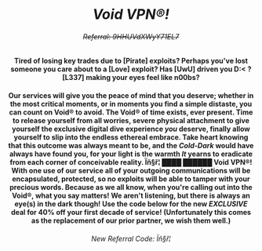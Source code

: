 ﻿# <div align="center"> ***Void VPN®!*** </div>
###### <div align="center"> ~~Referral: 9HHUVdXWyY71EL7~~ </div>

#### <div align="center"> Tired of losing key trades due to [Pirate] exploits? Perhaps you've lost someone you care about to a [Love] exploit? Has [UwU] driven you  D:< ? [L337] making your eyes feel like n00bs? </div>

#### <div align="center"> Our services will give you the peace of mind that you deserve; whether in the most critical moments, or in moments you find a simple distaste, you can count on Void® to avoid. The Void® of time exists, ever present. Time to release yourself from all worries, severe physical attachment to give yourself the exclusive digital dive experience ***you*** deserve, finally allow yourself to slip into the endless ethereal embrace. Take heart knowing that this outcome was always meant to be, and the *Cold-Dark* would have always have found you, for your light is the warmth ***It*** yearns to eradicate from each corner of conceivable reality. Ïñ§ř¦ ████ ██████ Void VPN®! With one use of our service all of your outgoing communications will be encapsulated, protected, so no exploits will be able to tamper with your precious words. Because as we all know, when you're calling out into the Void®, what you say matters! We aren't listening, but there is always an eye(s) in the dark though! Use the code below for the new *EXCLUSIVE* deal for 40% off your first  decade of service! (Unfortunately this comes as the replacement of our prior partner, we wish them well.)  </div>
  

###### <div align="center"> New Referral Code: Ïñ§ř¦ </div>
